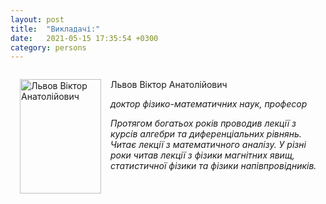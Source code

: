```yaml
---
layout: post
title:  "Викладачі:"
date:   2021-05-15 17:35:54 +0300
category: persons
---
```

<div style="width: 100%; float: left; overflow: hidden;">
	<p>	
	<img style="margin-right: 15px; margin-bottom: 15px; margin-left: 15px; float: left;" src="http://127.0.0.1:4000/images/lvov.jpg" alt="Львов Віктор Анатолійович" width="130" height="183">
	Львов&nbsp;Віктор Анатолійович
	</p>
	<p>
		<em>доктор фізико-математичних наук, професор</em>
	</p>
	<p>
		<em>Протягом богатьох років проводив лекції з курсів алгебри та диференціальних рівнянь. Читає лекції з математичного аналізу. У різні роки читав лекції з фізики магнітних явищ, статистичної фізики та фізики напівпровідників.</em>
	</p>
</div>